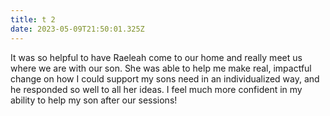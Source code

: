 ```yaml
---
title: t 2
date: 2023-05-09T21:50:01.325Z
---
```

It was so helpful to have Raeleah come to our home and really meet us where we are with our son. She was able to help me make real, impactful change on how I could support my sons need in an individualized way, and he responded so well to all her ideas. I feel much more confident in my ability to help my son after our sessions!